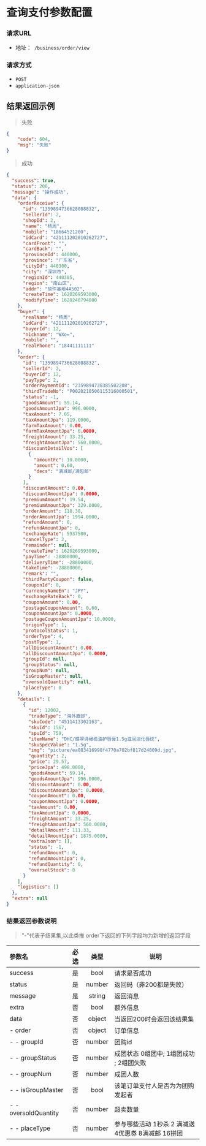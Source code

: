 # 查询支付参数配置

### 请求URL
- 地址：` /business/order/view`

### 请求方式

- `POST`
- `application-json`

## 结果返回示例
> 失败

```json
{
    "code": 604,
    "msg": "失败"
}
```
> 成功

```json
{
  "success": true,
  "status": 200,
  "message": "操作成功",
  "data": {
    "orderReceive": {
      "id": "1359894736628088832",
      "sellerId": 2,
      "shopId": 2,
      "name": "杨周",
      "mobile": "18664521200",
      "idCard": "421111202010262727",
      "cardFront": "",
      "cardBack": "",
      "provinceId": 440000,
      "province": "广东省",
      "cityId": 440300,
      "city": "深圳市",
      "regionId": 440305,
      "region": "南山区",
      "addr": "软件基地4A502",
      "createTime": 1620269593000,
      "modifyTime": 1620240794000
    },
    "buyer": {
      "realName": "杨周",
      "idCard": "421111202010262727",
      "buyerId": 12,
      "nickname": "WXo=",
      "mobile": "",
      "realPhone": "18441111111"
    },
    "order": {
      "id": "1359894736628088832",
      "sellerId": 2,
      "buyerId": 12,
      "payType": 2,
      "orderPaymentId": "2359894738385502208",
      "thirdTradeNo": "P0020210506115316000501",
      "status": -1,
      "goodsAmount": 59.14,
      "goodsAmountJpa": 996.0000,
      "taxAmount": 7.05,
      "taxAmountJpa": 119.0000,
      "farmTaxAmount": 0.00,
      "farmTaxAmountJpa": 0.0000,
      "freightAmount": 33.25,
      "freightAmountJpa": 560.0000,
      "discountDetailVos": [
        {
          "amountFc": 10.0000,
          "amount": 0.60,
          "decs": "满减邮/满包邮"
        }
      ],
      "discountAmount": 0.00,
      "discountAmountJpa": 0.0000,
      "premiumAmount": 19.54,
      "premiumAmountJpa": 329.0000,
      "orderAmount": 118.38,
      "orderAmountJpa": 1994.0000,
      "refundAmount": 0,
      "refundAmountJpa": 0,
      "exchangeRate": 5937500,
      "cancelType": 2,
      "remainder": null,
      "createTime": 1620269593000,
      "payTime": -28800000,
      "deliveryTime": -28800000,
      "takeTime": -28800000,
      "remark": "",
      "thirdPartyCoupon": false,
      "couponId": 0,
      "currencyNameEn": "JPY",
      "exchangeRateBack": 0,
      "couponAmount": 0.00,
      "postageCouponAmount": 0.60,
      "couponAmountJpa": 0.0000,
      "postageCouponAmountJpa": 10.0000,
      "originType": 1,
      "protocolStatus": 1,
      "orderType": 4,
      "postType": 1,
      "allDiscountAmount": 0.00,
      "allDiscountAmountJpa": 0.0000,
      "groupId": null,
      "groupStatus": null,
      "groupNum": null,
      "isGroupMaster": null,
      "oversoldQuantity": null,
      "placeType": 0
    },
    "details": [
      {
        "id": 12002,
        "tradeType": "海外直邮",
        "skuCode": "4511413302163",
        "skuId": 1567,
        "spuId": 759,
        "itemName": "DHC/蝶翠诗橄榄油护唇膏1.5g滋润淡化唇纹",
        "skuSpecValue": "1.5g",
        "img": "picture/ea883416998f4770a702bf817d24809d.jpg",
        "quantity": 2,
        "price": 29.57,
        "priceJpa": 498.0000,
        "goodsAmount": 59.14,
        "goodsAmountJpa": 996.0000,
        "discountAmount": 0.00,
        "discountAmountJpa": 0.0000,
        "couponAmount": 0.00,
        "couponAmountJpa": 0.0000,
        "taxAmount": 0.00,
        "taxAmountJpa": 0.0000,
        "freightAmount": 33.25,
        "freightAmountJpa": 560.0000,
        "detailAmount": 111.33,
        "detailAmountJpa": 1875.0000,
        "extraJson": [],
        "status": -1,
        "refundAmount": 0,
        "refundAmountJpa": 0,
        "refundQuantity": 0,
        "overselStock": 0
      }
    ],
    "logistics": []
  },
  "extra": null
}
```

### 结果返回参数说明
> "-"代表子结果集,以此类推
> order下返回的下列字段均为新增的返回字段

| 参数名               | 必选 |  类型  | 说明                                                |
| :------------------- | :--: | :----: | --------------------------------------------------- |
| success              |  是  | bool   | 请求是否成功                     |
| status               |  是  | number | 返回码（非200都是失败）                             |
| message              |  是  | string | 返回消息                                            |
| extra                |  否  | bool   | 额外信息                |
| data                 |  否  | object | 当返回200时会返回该结果集                           |
| - order             |  否  | object  |  订单信息                                             |
| - - groupId          |  否  | number | 团购id                                              |
| - - groupStatus      |  否  | number | 成团状态  0组团中; 1组团成功 ; 2组团失败            |
| - - groupNum         |  否  | number | 成团人数                                            |
| - - isGroupMaster    |  否  |  bool  | 该笔订单支付人是否为为团购发起者                    |
| - - oversoldQuantity |  否  | number | 超卖数量                                            |
| - - placeType        |  否  | number | 参与哪些活动 1秒杀 2 满减送 4优惠券 8满减邮  16拼团 |

